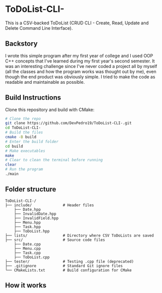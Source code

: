 # ToDoList-CLI-
This is a CSV-backed ToDoList (CRUD CLI - Create, Read, Update and Delete 
Command Line Interface).

## Backstory
I wrote this simple program after my first year of college and I used OOP C++ concepts 
that I've learned during my first year's second semester.
It was an interesting challenge since I've never coded a project all by myself (all the classes and how the program works was thought out by me), even though 
the end product was obviously simple.
I tried to make the code as readable and maintainable as possible.


## Build Instructions
Clone this repository and build with CMake:

```bash
# Clone the repo
git clone https://github.com/DevPedro19/ToDoList-CLI-.git
cd ToDoList-CLI-
# Build the files
cmake -B build
# Enter the build folder
cd build
# Make executables
make
# Clear to clean the terminal before running
clear
# Run the program
./main
```

## Folder structure
```
ToDoList-CLI-/
├── include/              # Header files
    ├── Date.hpp
    ├── InvalidDate.hpp
    ├── InvalidField.hpp
    ├── Menu.hpp
    ├── Task.hpp
    ├── ToDoList.hpp
├── lists/                # Directory where CSV ToDoLists are saved
├── src/                  # Source code files
    ├── Date.cpp
    ├── Menu.cpp
    ├── Task.cpp
    ├── ToDoList.cpp
├── tester/               # Testing .cpp file (deprecated)
├── .gitignore            # Standard Git ignore files
└── CMakeLists.txt        # Build configuration for CMake
```
## How it works

